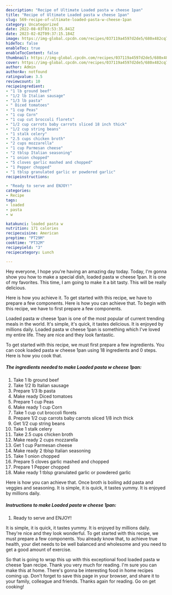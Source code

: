 ```yaml
---
description: "Recipe of Ultimate Loaded pasta w cheese 1pan"
title: "Recipe of Ultimate Loaded pasta w cheese 1pan"
slug: 569-recipe-of-ultimate-loaded-pasta-w-cheese-1pan
category: Uncategorized
date: 2022-08-03T03:53:35.841Z
date: 2023-02-02T09:37:15.184Z
image: https://img-global.cpcdn.com/recipes/037119a4597d2de5/680x482cq70/loaded-pasta-w-cheese-1pan-recipe-main-photo.jpg
hideToc: false
enableToc: true
enableTocContent: false
thumbnail: https://img-global.cpcdn.com/recipes/037119a4597d2de5/680x482cq70/loaded-pasta-w-cheese-1pan-recipe-main-photo.jpg
cover: https://img-global.cpcdn.com/recipes/037119a4597d2de5/680x482cq70/loaded-pasta-w-cheese-1pan-recipe-main-photo.jpg
author: Admin
authorAv: notfound
ratingvalue: 3.5
reviewcount: 10
recipeingredient:
- "1 lb ground beef"
- "1/2 lb Italian sausage"
- "1/3 lb pasta"
- " Diced tomatoes"
- "1 cup Peas"
- "1 cup Corn"
- "1 cup cut broccoli florets"
- "1/2 cup carrots baby carrots sliced 18 inch thick"
- "1/2 cup string beans"
- "1 stalk celery"
- "2.5 cups chicken broth"
- "2 cups mozzarella"
- "1 cup Parmesan cheese"
- "2 tblsp Italian seasoning"
- "1 onion chopped"
- "5 cloves garlic mashed and chopped"
- "1 Pepper chopped"
- "1 tblsp granulated garlic or powdered garlic"
recipeinstructions:

- "Ready to serve and ENJOY!"
categories:
- Recipe
tags:
- loaded
- pasta
- w

katakunci: loaded pasta w 
nutrition: 171 calories
recipecuisine: American
preptime: "PT29M"
cooktime: "PT32M"
recipeyield: "3"
recipecategory: Lunch

---
```



Hey everyone, I hope you're having an amazing day today. Today, I'm gonna show you how to make a special dish, loaded pasta w cheese 1pan. It is one of my favorites. This time, I am going to make it a bit tasty. This will be really delicious.

Here is how you achieve it. To get started with this recipe, we have to prepare a few components. Here is how you can achieve that. To begin with this recipe, we have to first prepare a few components.

Loaded pasta w cheese 1pan is one of the most popular of current trending meals in the world. It's simple, it's quick, it tastes delicious. It is enjoyed by millions daily. Loaded pasta w cheese 1pan is something which I've loved my entire life. They are nice and they look fantastic.


To get started with this recipe, we must first prepare a few ingredients. You can cook loaded pasta w cheese 1pan using 18 ingredients and 0 steps. Here is how you cook that.

<!--inarticleads1-->

##### The ingredients needed to make Loaded pasta w cheese 1pan:

1. Take 1 lb ground beef
1. Take 1/2 lb Italian sausage
1. Prepare 1/3 lb pasta
1. Make ready  Diced tomatoes
1. Prepare 1 cup Peas
1. Make ready 1 cup Corn
1. Take 1 cup cut broccoli florets
1. Prepare 1/2 cup carrots baby carrots sliced 1/8 inch thick
1. Get 1/2 cup string beans
1. Take 1 stalk celery
1. Take 2.5 cups chicken broth
1. Make ready 2 cups mozzarella
1. Get 1 cup Parmesan cheese
1. Make ready 2 tblsp Italian seasoning
1. Take 1 onion chopped
1. Prepare 5 cloves garlic mashed and chopped
1. Prepare 1 Pepper chopped
1. Make ready 1 tblsp granulated garlic or powdered garlic


Here is how you can achieve that. Once broth is boiling add pasta and veggies and seasoning. It is simple, it is quick, it tastes yummy. It is enjoyed by millions daily. 

<!--inarticleads2-->

##### Instructions to make Loaded pasta w cheese 1pan:


1. Ready to serve and ENJOY!

It is simple, it is quick, it tastes yummy. It is enjoyed by millions daily. They&#39;re nice and they look wonderful. To get started with this recipe, we must prepare a few components. You already know that, to achieve true health, your diet needs to be well balanced and wholesome and you need to get a good amount of exercise. 

So that is going to wrap this up with this exceptional food loaded pasta w cheese 1pan recipe. Thank you very much for reading. I'm sure you can make this at home. There's gonna be interesting food in home recipes coming up. Don't forget to save this page in your browser, and share it to your family, colleague and friends. Thanks again for reading. Go on get cooking!
